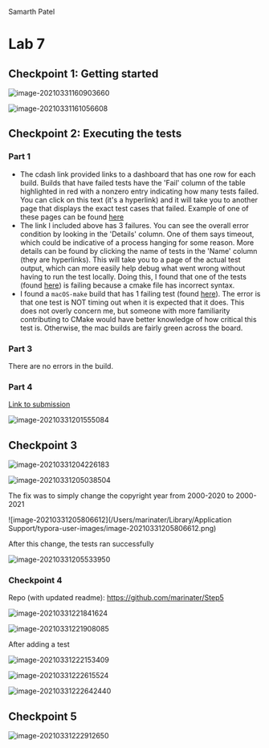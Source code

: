Samarth Patel

# Lab 7

## Checkpoint 1: Getting started

![image-20210331160903660](./img1.png)

![image-20210331161056608](./img2.png)

## Checkpoint 2: Executing the tests

### Part 1

- The cdash link provided links to a dashboard that has one row for each build. Builds that have failed tests have the 'Fail' column of the table highlighted in red with a nonzero entry indicating how many tests failed. You can click on this text (it's a hyperlink) and it will take you to another page that displays the exact test cases that failed. Example of one of these pages can be found [here](https://open.cdash.org/viewTest.php?onlyfailed&buildid=7133522)
- The link I included above has 3 failures. You can see the overall error condition by looking in the 'Details' column. One of them says timeout, which could be indicative of a process hanging for some reason. More details can be found by clicking the name of tests in the 'Name' column (they are hyperlinks). This will take you to a page of the actual test output, which can more easily help debug what went wrong without having to run the test locally. Doing this, I found that one of the tests (found [here](https://open.cdash.org/test/375121710)) is failing because a cmake file has incorrect syntax.
- I found a `macOS-make` build that has 1 failing test (found [here](https://open.cdash.org/test/374952993?graph=Processors)). The error is that one test is NOT timing out when it is expected that it does. This does not overly concern me, but someone with more familiarity contributing to CMake would have better knowledge of how critical this test is. Otherwise, the mac builds are fairly green across the board.

### Part 3

There are no errors in the build.

### Part 4

[Link to submission](https://open.cdash.org/build/7134756)

![image-20210331201555084](./img3.png)

## Checkpoint 3

![image-20210331204226183](./img4.png)

![image-20210331205038504](./img5.png)

The fix was to simply change the copyright year from 2000-2020 to 2000-2021

![image-20210331205806612](/Users/marinater/Library/Application Support/typora-user-images/image-20210331205806612.png)

After this change, the tests ran successfully

![image-20210331205533950](./img6.png)

### Checkpoint 4

Repo (with updated readme): https://github.com/marinater/Step5

![image-20210331221841624](./img7.png)

![image-20210331221908085](./img8.png)

After adding a test

![image-20210331222153409](./img9.png)

![image-20210331222615524](./img10.png)

![image-20210331222642440](./img11.png)

## Checkpoint 5

![image-20210331222912650](./img12.png)

